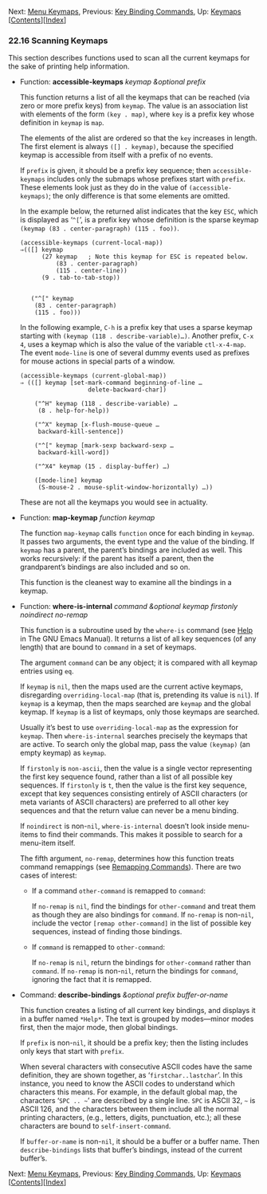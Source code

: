 <!-- This is the GNU Emacs Lisp Reference Manual
corresponding to Emacs version 27.2.

Copyright (C) 1990-1996, 1998-2021 Free Software Foundation,
Inc.

Permission is granted to copy, distribute and/or modify this document
under the terms of the GNU Free Documentation License, Version 1.3 or
any later version published by the Free Software Foundation; with the
Invariant Sections being "GNU General Public License," with the
Front-Cover Texts being "A GNU Manual," and with the Back-Cover
Texts as in (a) below.  A copy of the license is included in the
section entitled "GNU Free Documentation License."

(a) The FSF's Back-Cover Text is: "You have the freedom to copy and
modify this GNU manual.  Buying copies from the FSF supports it in
developing GNU and promoting software freedom." -->

<!-- Created by GNU Texinfo 6.7, http://www.gnu.org/software/texinfo/ -->

Next: [Menu Keymaps](Menu-Keymaps.html), Previous: [Key Binding Commands](Key-Binding-Commands.html), Up: [Keymaps](Keymaps.html)   \[[Contents](index.html#SEC_Contents "Table of contents")]\[[Index](Index.html "Index")]

### 22.16 Scanning Keymaps

This section describes functions used to scan all the current keymaps for the sake of printing help information.

*   Function: **accessible-keymaps** *keymap \&optional prefix*

    This function returns a list of all the keymaps that can be reached (via zero or more prefix keys) from `keymap`. The value is an association list with elements of the form `(key . map)`, where `key` is a prefix key whose definition in `keymap` is `map`.

    The elements of the alist are ordered so that the `key` increases in length. The first element is always `([] . keymap)`, because the specified keymap is accessible from itself with a prefix of no events.

    If `prefix` is given, it should be a prefix key sequence; then `accessible-keymaps` includes only the submaps whose prefixes start with `prefix`. These elements look just as they do in the value of `(accessible-keymaps)`; the only difference is that some elements are omitted.

    In the example below, the returned alist indicates that the key `ESC`, which is displayed as ‘`^[`’, is a prefix key whose definition is the sparse keymap `(keymap (83 . center-paragraph) (115 . foo))`.

        (accessible-keymaps (current-local-map))
        ⇒(([] keymap
              (27 keymap   ; Note this keymap for ESC is repeated below.
                  (83 . center-paragraph)
                  (115 . center-line))
              (9 . tab-to-tab-stop))

    ```
    ```

           ("^[" keymap
            (83 . center-paragraph)
            (115 . foo)))

    In the following example, `C-h` is a prefix key that uses a sparse keymap starting with `(keymap (118 . describe-variable)…)`. Another prefix, `C-x 4`, uses a keymap which is also the value of the variable `ctl-x-4-map`. The event `mode-line` is one of several dummy events used as prefixes for mouse actions in special parts of a window.

        (accessible-keymaps (current-global-map))
        ⇒ (([] keymap [set-mark-command beginning-of-line …
                           delete-backward-char])

    <!---->

            ("^H" keymap (118 . describe-variable) …
             (8 . help-for-help))

    <!---->

            ("^X" keymap [x-flush-mouse-queue …
             backward-kill-sentence])

    <!---->

            ("^[" keymap [mark-sexp backward-sexp …
             backward-kill-word])

    <!---->

            ("^X4" keymap (15 . display-buffer) …)

    <!---->

            ([mode-line] keymap
             (S-mouse-2 . mouse-split-window-horizontally) …))

    These are not all the keymaps you would see in actuality.

<!---->

*   Function: **map-keymap** *function keymap*

    The function `map-keymap` calls `function` once for each binding in `keymap`. It passes two arguments, the event type and the value of the binding. If `keymap` has a parent, the parent’s bindings are included as well. This works recursively: if the parent has itself a parent, then the grandparent’s bindings are also included and so on.

    This function is the cleanest way to examine all the bindings in a keymap.

<!---->

*   Function: **where-is-internal** *command \&optional keymap firstonly noindirect no-remap*

    This function is a subroutine used by the `where-is` command (see [Help](https://www.gnu.org/software/emacs/manual/html_node/emacs/Help.html#Help) in The GNU Emacs Manual). It returns a list of all key sequences (of any length) that are bound to `command` in a set of keymaps.

    The argument `command` can be any object; it is compared with all keymap entries using `eq`.

    If `keymap` is `nil`, then the maps used are the current active keymaps, disregarding `overriding-local-map` (that is, pretending its value is `nil`). If `keymap` is a keymap, then the maps searched are `keymap` and the global keymap. If `keymap` is a list of keymaps, only those keymaps are searched.

    Usually it’s best to use `overriding-local-map` as the expression for `keymap`. Then `where-is-internal` searches precisely the keymaps that are active. To search only the global map, pass the value `(keymap)` (an empty keymap) as `keymap`.

    If `firstonly` is `non-ascii`, then the value is a single vector representing the first key sequence found, rather than a list of all possible key sequences. If `firstonly` is `t`, then the value is the first key sequence, except that key sequences consisting entirely of ASCII characters (or meta variants of ASCII characters) are preferred to all other key sequences and that the return value can never be a menu binding.

    If `noindirect` is non-`nil`, `where-is-internal` doesn’t look inside menu-items to find their commands. This makes it possible to search for a menu-item itself.

    The fifth argument, `no-remap`, determines how this function treats command remappings (see [Remapping Commands](Remapping-Commands.html)). There are two cases of interest:

    *   If a command `other-command` is remapped to `command`:

        If `no-remap` is `nil`, find the bindings for `other-command` and treat them as though they are also bindings for `command`. If `no-remap` is non-`nil`, include the vector `[remap other-command]` in the list of possible key sequences, instead of finding those bindings.

    *   If `command` is remapped to `other-command`:

        If `no-remap` is `nil`, return the bindings for `other-command` rather than `command`. If `no-remap` is non-`nil`, return the bindings for `command`, ignoring the fact that it is remapped.

<!---->

*   Command: **describe-bindings** *\&optional prefix buffer-or-name*

    This function creates a listing of all current key bindings, and displays it in a buffer named `*Help*`. The text is grouped by modes—minor modes first, then the major mode, then global bindings.

    If `prefix` is non-`nil`, it should be a prefix key; then the listing includes only keys that start with `prefix`.

    When several characters with consecutive ASCII codes have the same definition, they are shown together, as ‘`firstchar..lastchar`’. In this instance, you need to know the ASCII codes to understand which characters this means. For example, in the default global map, the characters ‘`SPC .. ~`’ are described by a single line. `SPC` is ASCII 32, `~` is ASCII 126, and the characters between them include all the normal printing characters, (e.g., letters, digits, punctuation, etc.); all these characters are bound to `self-insert-command`.

    If `buffer-or-name` is non-`nil`, it should be a buffer or a buffer name. Then `describe-bindings` lists that buffer’s bindings, instead of the current buffer’s.

Next: [Menu Keymaps](Menu-Keymaps.html), Previous: [Key Binding Commands](Key-Binding-Commands.html), Up: [Keymaps](Keymaps.html)   \[[Contents](index.html#SEC_Contents "Table of contents")]\[[Index](Index.html "Index")]
